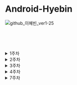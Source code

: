 # Android-Hyebin
![github_이혜빈_ver1-25](https://user-images.githubusercontent.com/70698151/135754518-b0b65ab0-5cd6-45e6-8ce9-4b307a36e278.png) 

<br><br><br>

<details>
<summary>1주차</summary>
  
# 1️⃣ First Week


|SignIn|Login|Home|SignUp|
|---|---|---|---|
|![ezgif com-gif-maker](https://user-images.githubusercontent.com/69586104/136684197-a3f800e8-0c45-408a-b972-aa521b508674.gif)|![ezgif com-gif-maker (1)](https://user-images.githubusercontent.com/69586104/136684208-af155ede-b430-47ca-994f-2ed212b1c3a8.gif)|![ezgif com-gif-maker (2)](https://user-images.githubusercontent.com/69586104/136684214-f2df8ce7-8333-44b0-ba88-6172f70f663b.gif)|![ezgif com-gif-maker (3)](https://user-images.githubusercontent.com/69586104/136684221-7a219180-a466-4135-806b-fa699022ff02.gif)|


<br><br><br>

**1. SignUp**
  + 아이디, 비밀번호 입력이 모두 되었을 때만 로그인 버튼 눌렀을 때 HomeActivity로 이동 (토스트메시지 출력)
  
```kotlin
val intentHome = Intent(this, HomeActivity::class.java)

binding.apply {
     btnLogin.setOnClickListener {
         val userId : String = etId.text.toString()
         val userPw : String = etPassword.text.toString()
         if (userId.isNotEmpty() && userPw.isNotEmpty()) {
             startActivity(intentHome)
             Toast.makeText(this@SignInActivity, "$userId 님 환영합니다", Toast.LENGTH_SHORT).show()
         } else {
              Toast.makeText(this@SignInActivity, "로그인 실패", Toast.LENGTH_SHORT).show()
         }
     }
 }
```

<br><br>
  + 회원가입 버튼 눌렀을 때 화면 이동
  
```kotlin
val intentSingUp = Intent(this, SignUpActivity::class.java)
        
btnSignup.setOnClickListener {
    startActivity(intentSingUp)
    finish()
}
```

<br><br>
  + 회원가입에 성공한 뒤, 아이디&패스워드 자동 입력
  
```kotlin
if (intent.hasExtra("id") && intent.hasExtra("pw")) {
    val id = intent.getStringExtra("id")
    val pw = intent.getStringExtra("pw")

    etId.setText(id)
    etPassword.setText(pw)
}
```

<br><br>

  + EditText의 hint 속성 및 비밀번호의 inputType 속성
  

```kotlin
<EditText
    android:id="@+id/et_password"
    android:layout_width="0dp"
    android:layout_height="50dp"
    android:layout_marginStart="40dp"
    android:layout_marginTop="10dp"
    android:layout_marginEnd="40dp"
    android:background="@drawable/et_border_pink"
    android:ems="10"
    android:hint="비밀번호를 입력해주세요"
    android:textSize="15dp"
    android:paddingStart="20dp"
    android:inputType="textPassword"
    app:layout_constraintEnd_toEndOf="parent"
    app:layout_constraintStart_toStartOf="parent"
    app:layout_constraintTop_toBottomOf="@+id/tv_password" />
```
<br><br><br>

**2. Home**
  + Home 버튼 누르면 나의 git 페이지로 이동 (암시적 인텐트)
```kotlin
binding.btnGit.setOnClickListener{
    var intent = Intent(Intent.ACTION_VIEW, Uri.parse("https://github.com/lhb8106"))
    startActivity(intent)
}
```
<br>

**✅명시적 인텐트와 암시적 인텐트의 차이점✅**
<br><br>
명시적 인텐트는 실행하고자하는 컴포넌트가 명확할 때 사용하는 방식입니다. 즉, 패키지 내부의 액티비티를 실행할 때 사용됩니다.<br>
암시적 인텐트는 어떠한 인텐트를 담아서 보내면, 시스템이 적절한 컴포넌트를 찾아서 실행해주는 방식입니다.

<br><br>

  + 사진 비율 맞추기
```kotlin
 <ImageView
     android:id="@+id/iv_profile"
     android:layout_width="180dp"
     android:layout_height="0dp"
     android:layout_marginTop="20dp"
     android:src="@drawable/selca"
     app:layout_constraintDimensionRatio="1:1"
     app:layout_constraintEnd_toEndOf="parent"
     app:layout_constraintStart_toStartOf="parent"
     app:layout_constraintTop_toTopOf="parent" />
```
<br><br>

  + 스크롤뷰 적용
```kotlin
<ScrollView
    android:id="@+id/scroll"
    android:layout_width="0dp"
    android:layout_height="0dp"
    android:layout_marginTop="20dp"
    android:layout_marginBottom="20dp"
    android:fillViewport="true"
    app:layout_constraintBottom_toBottomOf="parent"
    app:layout_constraintEnd_toEndOf="parent"
    app:layout_constraintStart_toStartOf="parent"
    app:layout_constraintTop_toBottomOf="@+id/tv_title">
</ScrollView>
```
<br><br><br>
  
**3. SignIn**
  + 회원가입 완료 버튼 눌렀을 때, 빈칸 확인 및 아이디, 비밀번호 값 넘겨주기
```kotlin
val intent = Intent(this, SignInActivity::class.java)

binding.apply {
    btnSingup.setOnClickListener {
        val userName : String = etName.text.toString()
        val userId : String = etId.text.toString()
        val userPw : String = etPassword.text.toString()

         if (userName.isNotEmpty() && userId.isNotEmpty() && userPw.trim().isNotEmpty()) {
                    intent.putExtra("id", userId)
                    intent.putExtra("pw", userPw)
                    startActivity(intent)
                    finish()

         } else {
             Toast.makeText(this@SignUpActivity, "입력되지 않은 정보가 있습니다", Toast.LENGTH_SHORT).show()
         }
     }
  }
```

<br><br>
  + hint 속성 및 inputType 속성은 위의 SignUp과 같습니다.

<br><br><br><br>
*** 
<br>

**🤍이번 과제를 통해 배운 내용 & 성장한 내용🤍**

<br>
**☝constraintlayout을 정확히 이해했습니다!** 
<br>
지금까지 안드로이드 스튜디오에서 LinearLayout을 주로 사용하고, ConstraintLayout을 제대로 활용해본 경험이 없었는데, 
이번 과제와 세미나를 통해 ConstraintLayout을 제대로 이해하고 활용할 수 있는 방법을 알게 되었습니다.
<br>
그 외에도 layout 내에서 쓸 수 있는 다양한 속성을 익힐 수 있었습니다. (inputType 속성 & constraintDimensionRatio 속성)
<br><br>

**✌intent를 이해할 수 있는 기회가 되었습니다!** 
<br>
처음에는 잘 이해가 되지 않았지만, 여러번 화면을 이동하는 연습을 하다보니, intent를 사용하는 방법과 활용 방안에 대해서 잘 익힐 수 있는 기회가 되었습니다.
<br>
하지만 hasExtra는 아직은..잘 모르겠네요.. 얼렁뚱당 의도대로 움직이긴 하지만 더 정확한 코드를 작성하고 싶습니다.
<br><br>

**👌git과 notion**
<br>
git을 다루는 방법을 하나도 모르는 사람이었는데, 이번에 과제를 제출하기 위해 유튜브도 찾아보고 많은 사람들에게 물어보며 공부를 했습니다.. <br>
아직 배워야할 점이 산더미이지만 차근차근 올라가서 나중에는 꼭 깃 마스터가 되겠습니다..❗ <br>
그리고 notion을 솝트 들어와서 처음 알게 되었다보니, 자료 하나 찾는데에도 꽤 많은 시간을 소모했습니다. <br>
하지만 자주 들어가서 정보를 확인하다보니 notion이 점점 어렵지 않게 느껴집니다! <br>
노션과 깃.. 차차 친해지겠습니다💗
<br><br><br>



<br><br><br><br><br>
</details>

<details>
<summary>2주차</summary>
  
# 2️⃣ Second Week

|Home|
|---|
|![ezgif com-gif-maker (5)](https://user-images.githubusercontent.com/69586104/138444148-fa9b689b-10ec-4559-ba0c-3bf935d4707f.gif)|


<br><br>


🙏FollowerRecyclerView와 RepositoryRecyclerView의 코드가 유사하므로 FollowerRecyclerView 구현코드만 작성하겠습니다.🙏

<br>

## LEVEL1

<br><br>

**1. FollowerRecyclerView**


+) LinearLayoutManager 사용 ( GridLayoutManage관련 코드는 하단에 첨부하겠습니다. ) 

```kotlin
    <androidx.recyclerview.widget.RecyclerView
        android:id="@+id/rv_follower"
        android:layout_width="match_parent"
        android:layout_height="match_parent"
        app:layoutManager="androidx.recyclerview.widget.LinearLayoutManager"
        app:layout_constraintBottom_toBottomOf="parent"
        app:layout_constraintEnd_toEndOf="parent"
        app:layout_constraintHorizontal_bias="1.0"
        app:layout_constraintStart_toStartOf="parent"
        app:layout_constraintTop_toTopOf="parent"
        app:layout_constraintVertical_bias="0.0"
        tools:itemCount="4"
        tools:listitem="@layout/item_follower_list" />
```

<br><br>

**2. FolloweData**

```kotlin
data class FollowerData(
    val name: String,
    val introduction: String
)
```

<br><br>

**3. FollowrAdapter**

```kotlin
class FollowerAdapter : RecyclerView.Adapter<FollowerAdapter.FollowerViewHolder>() {
    val userList = mutableListOf<FollowerData>()

    class FollowerViewHolder(private val binding : ItemFollowerListBinding) : RecyclerView.ViewHolder(binding.root){
        fun onBind(data: FollowerData) {
            binding.tvName.text = data.name
            binding.tvIntroduction.text = data.introduction
        }
    }

    override fun onCreateViewHolder(parent: ViewGroup, viewType: Int): FollowerViewHolder {
        val binding = ItemFollowerListBinding.inflate(LayoutInflater.from(parent.context),parent,false)

        return FollowerViewHolder(binding)
    }

    override fun onBindViewHolder(holder: FollowerViewHolder, position: Int) {
        holder.onBind(userList[position])
    }

    override fun getItemCount(): Int = userList.size
}

```

<br><br>



**FollowerFragment**

```kotlin
class FollowerFragment : Fragment() {
    private lateinit var follwerAdapter: FollowerAdapter
    private var _binding: FollowerFragmentBinding? = null
    private val binding get() = _binding!!

    override fun onCreateView(
        inflater: LayoutInflater, container: ViewGroup?,
        savedInstanceState: Bundle?
    ): View? {
        _binding = FollowerFragmentBinding.inflate(layoutInflater, container,false)

        follwerAdapter = FollowerAdapter()
        binding.rvFollower.adapter = follwerAdapter

        follwerAdapter.userList.addAll(
            listOf(
                FollowerData("이혜빈1", "안녕하세요"),
                FollowerData("이혜빈2", "안녕하세요"),
                FollowerData("이혜빈3", "안녕하세요"),
                FollowerData("이혜빈4", "안녕하세요")
            )
        )
        follwerAdapter.notifyDataSetChanged()
        return binding.root

    }

    override fun onDestroy() {
        super.onDestroy()
        _binding = null
    }
}
```

<br><br>

**HomeActivity**
  
```kotlin
class HomeActivity : AppCompatActivity() {
    private var postion = FIRST_POSITION
    private lateinit var binding : ActivityHomeBinding

    override fun onCreate(savedInstanceState: Bundle?) {
        super.onCreate(savedInstanceState)
        binding = ActivityHomeBinding.inflate(layoutInflater)

        setContentView(binding.root)

        initTransactionEvent()
    }

    fun initTransactionEvent() {
        val followerFragment = FollowerFragment()
        val repositstoryFragment = RepositoryFragment()

        supportFragmentManager.beginTransaction().add(R.id.container_rv, followerFragment).commit()

        binding.btnFollower.setOnClickListener {
            supportFragmentManager.beginTransaction().replace(R.id.container_rv, followerFragment) .commit()
        }

        binding.btnRepository.setOnClickListener {
            supportFragmentManager.beginTransaction().replace(R.id.container_rv, repositstoryFragment) .commit()
        }
    }


    companion object {
        const val FIRST_POSITION = 1
    }

}
```

<br><br>


**xml ellipsize 속성**
```kotlin
<TextView
        android:id="@+id/tv_content"
        android:layout_width="wrap_content"
        android:layout_height="wrap_content"
        android:layout_marginTop="8dp"
        android:textColor="@color/black"
        android:textSize="12sp"
        android:ellipsize="end"
        android:maxLines="1"
        app:layout_constraintEnd_toEndOf="parent"
        app:layout_constraintStart_toStartOf="parent"
        app:layout_constraintTop_toBottomOf="@+id/tv_title"
        tools:text="내용" />
```

<br><br>

**RepositoryRecyclerView 속성**
<br>
+)GridlayoutManager 사용

```kotlin
    <androidx.recyclerview.widget.RecyclerView
        android:id="@+id/rv_repository"
        android:layout_width="match_parent"
        android:layout_height="match_parent"
        app:layoutManager="androidx.recyclerview.widget.GridLayoutManager"
        app:spanCount="2"
        app:layout_constraintBottom_toBottomOf="parent"
        app:layout_constraintEnd_toEndOf="parent"
        app:layout_constraintStart_toStartOf="parent"
        app:layout_constraintTop_toTopOf="parent"
        tools:itemCount="4"
        android:layout_marginLeft="55dp"
        android:layout_marginRight="30dp"
        android:layout_marginTop="10dp"
        tools:listitem="@layout/item_repository_list" />

```

<br>

## LEVEL2-2

<br>
시험기간이라.. 2-2만 구현했습니다.. 다른 부분은 차차 해보겠습니다...

<br><br>

**Decoration**

```kotlin
   class Decoration(val colorString: String, val left: Int, val right: Int, val height: Int, val bottom:Int) : RecyclerView.ItemDecoration() {
    override fun onDraw(c: Canvas, parent: RecyclerView, state: RecyclerView.State) {
        super.onDraw(c, parent, state)

        val paint = Paint().apply {
            color = Color.parseColor(colorString)
        }

        for (i in 0 until parent.childCount) {
            val child = parent.getChildAt(i)
            if (i != parent.childCount - 1) {
                c.drawRect(child.left.toFloat(), child.bottom.toFloat(), child.right.toFloat(), child.bottom.toFloat() + height, paint)
            }
        }
    }
    override fun getItemOffsets(
        outRect: Rect,
        view: View,
        parent: RecyclerView,
        state: RecyclerView.State
    ) {
        super.getItemOffsets(outRect, view, parent, state)
        outRect.right = right
        outRect.left = left
        outRect.top = height
        outRect.bottom = height
    }
}

```
<br><br>

**FollowerFragment**

```kotlin
binding.rvFollower.addItemDecoration(Decoration("#F658A6", 50,50,25,25))
```

<br><br><br><br>
*** 
<br>

**🤍이번 과제를 통해 배운 내용 & 성장한 내용🤍**

<br>

**☝Fragment에 대해 이해했습니다.**
<br>
실습 예제만 따라하고 직접 원하는 요소를 살려서 구현은 해본 적이 없었는데, 이번 기회를 통해 직접 코드를 작성하면서 제대로 이해할 수 있는 시간을 가졌습니다.
<br>
그리고 fragment에서 binding을 사용하는 법 또한 익힐 수 있었습니다. 생명주기를 제대로 이해하지 못했는데 이번 기회를 통해 제대로 이해할 수 있게 되었습니다.
<br><br>

**✌ItemDecoration을 알게 되었습니다.**
<br>
원래 xml에서 margin값을 모두 줬는데, 이번 과제를 통해 ItemDecoration을 처음 알게되었습니다.
<br>
그래서 제가봐도 아직 부족하고.. 이상한.. 코드지만 더 열심히 공부해서.. 다음주에 더 나은 코드로 바꿔오겠습니다

<br><br><br>

<br><br><br><br><br>
  </details>
  
<details>
<summary>3주차</summary>
  
# 3️⃣ Third Week

|SignUp|SignIn|Profile|Home|ViewPager|
|---|---|---|---|---|
|![ezgif com-gif-maker (6)](https://user-images.githubusercontent.com/69586104/139569164-e49e2022-49ec-44a1-a9c9-175248f5ae29.gif)| ![ezgif com-gif-maker (7)](https://user-images.githubusercontent.com/69586104/139569185-bf83c8f8-820f-4b66-b505-592578b36859.gif)|![ezgif com-gif-maker (8)](https://user-images.githubusercontent.com/69586104/139569193-df9a7f96-64d3-4962-8bae-140a659571a7.gif)|![ezgif com-gif-maker (9)](https://user-images.githubusercontent.com/69586104/139569199-8367e45a-faca-4e24-9049-e147d65f724a.gif)|![ezgif com-gif-maker (10)](https://user-images.githubusercontent.com/69586104/139569210-96a0630e-680b-494c-a4a3-dadb42c389fc.gif)|


<br><br>

## LEVEL1

<br><br>

**1-1. EditText에 selector 활용하기**


```kotlin
<selector xmlns:android="http://schemas.android.com/apk/res/android">
    <item android:drawable="@drawable/et_border_pink" android:state_focused="true"/>
    <item android:drawable="@drawable/et_fill_gray" android:state_focused="false"/>
</selector>
```

<br><br>

**1-2. 버튼 등등 Drawable로 직접 만들기**

```kotlin
<shape xmlns:android="http://schemas.android.com/apk/res/android"
    android:shape="rectangle">
    <solid android:color="@color/pink"/>
    <corners
        android:bottomRightRadius="5dp"
        android:bottomLeftRadius="5dp"
        android:topLeftRadius="5dp"
        android:topRightRadius="5dp"/>
```

<br><br>

✍Button에 selector 활용하기는 위의 EditText에 selector 활용하기와 같은 방식으로 코드를 작성했습니다! 

<br>

**2-1. 이미지 Glide의 CircleCrop 기능을 활용해서 넣어주기**

```kotlin
 Glide.with(this)
            .load("https://mblogthumb-phinf.pstatic.net/MjAxOTA0MjNfMjcy/MDAxNTU2MDIwNjg0ODMw.KwUiIDMhdpKzsuNX83GpdFljS1HjgNhCBNcXv2QXfxkg.ksHQVjDUTn8AMV4XVSfETLX-tZ1LTz9-bOmO0o7AtI8g.JPEG.ndh7782/%EC%B9%98%EC%A6%8801.JPG?type=w800")
            .apply(RequestOptions.circleCropTransform())
            .into(binding.ivProfile)

```

<br><br>



**2-2. 아이콘 이미지 export해서 사용**

```kotlin
<menu xmlns:android="http://schemas.android.com/apk/res/android">
    <item
        android:id="@+id/menu_profile"
        android:icon="@drawable/ic_person_gray"
        android:title="프로필" />

    <item
        android:id="@+id/menu_home"
        android:icon="@drawable/ic_home_gray"
        android:title="홈" />

    <item
        android:id="@+id/menu_camera"
        android:icon="@drawable/ic_camera_gray"
        android:title="카메라" />
</menu>
```

<br><br>

**2-3. 하단에 BottomNavigation 넣어주기**
  
```kotlin
    <com.google.android.material.bottomnavigation.BottomNavigationView
        android:id="@+id/bottomNavigationView"
        android:layout_width="match_parent"
        android:layout_height="wrap_content"
        android:background="@color/white"
        app:menu="@menu/menu_bottom"
        app:itemIconTint="@drawable/selector_icon"
        app:itemTextColor="@drawable/selector_icon"
        app:layout_constraintBottom_toBottomOf="parent"
        app:layout_constraintEnd_toEndOf="parent"
        app:layout_constraintStart_toStartOf="parent" />
```

<br><br>


**xml ellipsize 속성**
```kotlin
<TextView
        android:id="@+id/tv_content"
        android:layout_width="wrap_content"
        android:layout_height="wrap_content"
        android:layout_marginTop="8dp"
        android:textColor="@color/black"
        android:textSize="12sp"
        android:ellipsize="end"
        android:maxLines="1"
        app:layout_constraintEnd_toEndOf="parent"
        app:layout_constraintStart_toStartOf="parent"
        app:layout_constraintTop_toBottomOf="@+id/tv_title"
        tools:text="내용" />
```

<br><br>

**3-1 TabLayout + ViewPager2**

```kotlin
 <com.google.android.material.tabs.TabLayout
        android:id="@+id/tl_follow"
        android:layout_width="match_parent"
        android:layout_height="wrap_content"
        android:layout_marginTop="200dp"
        android:fontFamily="@font/noto_sans_kr_regular"
        android:textFontWeight="500"
        android:textSize="16sp"
        app:tabIndicatorColor="@color/pink"
        app:tabIndicatorHeight="3dp"
        app:tabSelectedTextColor="@color/pink"
        app:layout_constraintEnd_toEndOf="parent"
        app:layout_constraintStart_toStartOf="parent"
        app:layout_constraintTop_toTopOf="parent">

    </com.google.android.material.tabs.TabLayout>

    <androidx.viewpager2.widget.ViewPager2
        android:id="@+id/vp_follow"
        android:layout_width="match_parent"
        android:layout_height="0dp"
        android:layout_marginTop="13dp"
        app:layout_constraintBottom_toBottomOf="parent"
        app:layout_constraintEnd_toEndOf="parent"
        app:layout_constraintStart_toStartOf="parent"
        app:layout_constraintTop_toBottomOf="@+id/tl_follow" />

```

<br>

## LEVEL2-2

<br><br>

**FollowerAdapter**

```kotlin
 Glide.with(itemView.context).load(data.photo)
                .apply(RequestOptions.circleCropTransform())
                .into(binding.ivProfile)
```
<br><br>

**FollowerData**

```kotlin
data class FollowerData(
    val name: String,
    val introduction: String,
    val photo : String
)
```

<br><br>

**FollowerFragment**

```kotlin
 follwerAdapter.userList.addAll(
            listOf(
                FollowerData("스폰지밥", "안녕하세요", "https://ww.namu.la/s/bd52223e4d1f11fcc4c7f6506bf3321b26579bf118db6c1ca20492b9af4228a414edd25f1006baace220e4ca771288e0f38d6cbf253ae4e9d39aaf4b881600b0d65e518e7d94891837ee9a0c6a723aac0f4d2b7bf4a65b36bd1fe636aa49c632"),
                FollowerData("뚱이", "안녕하세요", "https://img.insight.co.kr/static/2020/08/12/700/fyzvinle3b068ce501hq.jpg"),
                FollowerData("집게사장", "안녕하세요", "https://pbs.twimg.com/media/D8RITHlV4AAb1iG.jpg")
            )
        )
```


<br><br><br><br>
*** 
<br>

**🤍이번 과제를 통해 배운 내용 & 성장한 내용🤍**

<br>

**☝디자인을 적용하는 방법을 익혔습니다**
<br>
초기에 직접 레이아웃을 짰을 때와 디자이너분께서 디자인해주는 것을 보며 수정을 해나가면서 나오는 결과물의 차이를 보고 디자이너의 중요성과 협업의 중요성을 깨달을 수 있는 계가기 되었습니다.
<br>
또한, 피그마를 제대로 다뤄본 적이 한번도 없었는데, 협업에 있어서 피그마를 쓰는 법을 익힐 수 있었습니다.
<br><br>

**✌ViewPager2를 이해했습니다**
<br>
어플을 사용하면서 가장 많이 봤던 기능 중 하나였는데, 이번 세미나를 통해 ViewPager2를 알 수 있었습니다.
<br>
또한, TabLayout등등도 함께 배울 수 있어서 뜻깊었습니다.

<br><br><br>

  </details>
  
  <details>
<summary>4주차</summary>
# 4️⃣ Fourth Week

|LogIn|
|---|
|![ezgif com-gif-maker (11)](https://user-images.githubusercontent.com/69586104/141409725-87a1f71e-faee-4aef-9326-6f4190bfc721.gif)|


<br><br>

## LEVEL1

<br><br>

**PostMan 테스트 이미지 첨부**
|POST|GET|
|---|---|
|![POST](https://user-images.githubusercontent.com/69586104/141409267-67df1f29-f08a-4c3e-b238-848bb282991d.png)|![조회](https://user-images.githubusercontent.com/69586104/141409462-16d10017-da44-4ffe-a2a1-d9ac608c070c.png)

<br><br>

**RequestData**


```kotlin
data class RequestLoginData(
    @SerializedName("email")
    val email: String,
    val password: String
)

data class RequestSignUpData(
    @SerializedName("email")
    val email: String,
    val name: String,
    val password: String
)
```

<br><br>

**ResponseData**

```kotlin
data class ResponseLoginData(
    val status: Int,
    val success: Boolean,
    val message: String,
    val data: Data
) {
    data class Data(
        val id: Int,
        val name: String,
        val email: String
    )
}


data class ResponseSignUpData(
    val status: Int,
    val success: Boolean,
    val message: String,
    val data: Data
) {
    data class Data(
        val id: Int,
        val name: String,
        val email: String
    )
}
```

<br><br>


**SampleService**

```kotlin
interface SampleService {
    @Headers("Content-Type: application/json")
    @POST("user/login")
    fun postLogin(
        @Body requestLoginData: RequestLoginData
    ) : Call<ResponseLoginData>
}

interface SignUpService {
    @Headers("Content-Type: application/json")
    @POST("user/signup")
    fun postSignUp(
        @Body requestSignUpData: RequestSignUpData
    ) : Call<ResponseSignUpData>
}
```

<br><br>



**ServiceCreator**

```kotlin
<menu xmlns:android="http://schemas.android.com/apk/res/android">
object ServiceCreator {
    private const val BASE_URL = "https://asia-northeast3-we-sopt-29.cloudfunctions.net/api/"

    private val retrofit: Retrofit = Retrofit
        .Builder()
        .baseUrl(BASE_URL)
        .addConverterFactory(GsonConverterFactory.create())
        .build()

    val sampleService : SampleService = retrofit.create(SampleService::class.java)
}


object SignUpCreator {
    private const val BASE_URL = "https://asia-northeast3-we-sopt-29.cloudfunctions.net/api/"

    private val retrofit: Retrofit = Retrofit
        .Builder()
        .baseUrl(BASE_URL)
        .addConverterFactory(GsonConverterFactory.create())
        .build()

    val signUpService : SignUpService = retrofit.create(SignUpService::class.java)
}
```

<br><br>

**SignInActivity**
  
```kotlin
 private fun initNetwork() {
        val requestLoginData = RequestLoginData(
            binding.etId.text.toString(),
            binding.etPassword.text.toString()
        )

        val call : Call<ResponseLoginData> = ServiceCreator.sampleService.postLogin(requestLoginData)
        call.enqueue(object : Callback<ResponseLoginData> {
            override fun onResponse(
                call: Call<ResponseLoginData>,
                response: Response<ResponseLoginData>
            ) {
                if(response.isSuccessful) {
                    Toast.makeText(this@SignInActivity, "${response.body()?.data?.name}님 반갑습니다", Toast.LENGTH_SHORT).show()
                    startActivity(Intent(this@SignInActivity,HomeActivity::class.java))
                } else {
                    Toast.makeText(this@SignInActivity, "로그인에 실패했습니다", Toast.LENGTH_SHORT).show()
                }

            }

            override fun onFailure(call: Call<ResponseLoginData>, t: Throwable) {
                Log.e("NetworkTest", "error: $t")
            }

        })
    }
```

<br><br>


**SignUpActivity**
```kotlin
 private fun initNetwork() {
        val requestSignUpData = RequestSignUpData(
            binding.etName.text.toString(),
            binding.etId.text.toString(),
            binding.etPassword.text.toString()
        )

        val call : Call<ResponseSignUpData> = SignUpCreator.signUpService.postSignUp(requestSignUpData)
        call.enqueue(object : Callback<ResponseSignUpData> {
            override fun onResponse(
                call: Call<ResponseSignUpData>,
                response: Response<ResponseSignUpData>
            ) {
                if (response.isSuccessful) {
                    Toast.makeText(this@SignUpActivity, response.body()?.message, Toast.LENGTH_SHORT).show()
                } else {
                    Toast.makeText(this@SignUpActivity, "회원가입 실패", Toast.LENGTH_SHORT).show()
                }
            }

            override fun onFailure(call: Call<ResponseSignUpData>, t: Throwable) {
                Log.e("NetworkTest", "error: $t")
            }
        })
    }
```


<br><br><br><br>
*** 
<br>

**🤍이번 과제를 통해 배운 내용 & 성장한 내용🤍**

<br>

**☝서버를 익혔습니다**
<br>
서버가 뭔지 정말 하나도 모르고 다 처음 보는 코드와 개념 투성이어서 조금은 어렵게 느껴졌었습니다 😥
<br>
그래도! 실습과 과제를 통해... 아주 조금은.. 이해를 한 것 같다는 생각이 듭니다!
<br>
더 복습하고 공부하면서 제대로 이해하고 넘어가겠습니다!


<br><br><br>
</details>

<details>
<summary>7주차</summary>
      
# 7️⃣ Seventh Week

|onBoarding|autoLogin|autoLogin cancel|backstack|
|---|---|---|---|
|![ezgif com-gif-maker (12)](https://user-images.githubusercontent.com/69586104/145872035-8f9485f8-569e-40dd-9c3f-4d5f62269e3b.gif)|![ezgif com-gif-maker (13)](https://user-images.githubusercontent.com/69586104/145872089-8065230c-4060-49ff-9515-47776dd77a83.gif)|![ezgif com-gif-maker (14)](https://user-images.githubusercontent.com/69586104/145872131-05ba9313-073c-4a5d-a398-05fc93530b04.gif)|![ezgif com-gif-maker (16)](https://user-images.githubusercontent.com/69586104/146150704-bf316823-df86-4842-8df3-8238ca1dab95.gif)
<br><br>

## LEVEL1

<br><br>

🤍view는 notion을 참고하여 제작했습니다🤍
      
<br>
  
**1-1. 온보딩 화면 만들기**
  
<br>
  
**nav_onboarding.xml**


```kotlin
<?xml version="1.0" encoding="utf-8"?>
<navigation xmlns:android="http://schemas.android.com/apk/res/android"
    xmlns:app="http://schemas.android.com/apk/res-auto"
    xmlns:tools="http://schemas.android.com/tools"
    android:id="@+id/nav_onboarding"
    app:startDestination="@id/onboardingFragment1">

    <fragment
        android:id="@+id/onboardingFragment1"
        android:name="com.example.myapplication.view.onboarding.OnboardingFragment1"
        android:label="fragment_onboarding1"
        tools:layout="@layout/fragment_onboarding1" >
        <action
            android:id="@+id/action_onboardingFragment1_to_onboardingFragment2"
            app:destination="@id/onboardingFragment2" />
    </fragment>

    <fragment
        android:id="@+id/onboardingFragment2"
        android:name="com.example.myapplication.view.onboarding.OnboardingFragment2"
        android:label="OnboardingFragment2" >
        <action
            android:id="@+id/action_onboardingFragment2_to_onboardingFragment3"
            app:destination="@id/onboardingFragment3" />
    </fragment>

    <fragment
        android:id="@+id/onboardingFragment3"
        android:name="com.example.myapplication.view.onboarding.OnboardingFragment3"
        android:label="OnboardingFragment3">
        <action
            android:id="@+id/action_onboardingFragment3_to_signInActivity"
            app:destination="@id/signInActivity" />
    </fragment>
    <activity
        android:id="@+id/signInActivity"
        android:name="com.example.myapplication.view.login.SignInActivity"
        android:label="activity_main"
        tools:layout="@layout/activity_signin" />
</navigation>
```

<br><br>

**OnboardingFragment1**
  
<br>
  
각 프레그먼트별로 buttonEvent를 생성했습니다

  <br>

```kotlin
fun initBtnEvent() {
        binding.btnNext.setOnClickListener {
            findNavController().navigate(R.id.action_onboardingFragment1_to_onboardingFragment2)
        }
    }
```

<br><br>

**1-2. SharedPreferences 활용해서 자동로그인/자동로그인 해제**
      
<br>
      
**activity_cancel_auto_login**

```kotlin
<?xml version="1.0" encoding="utf-8"?>
<androidx.constraintlayout.widget.ConstraintLayout xmlns:android="http://schemas.android.com/apk/res/android"
    xmlns:app="http://schemas.android.com/apk/res-auto"
    xmlns:tools="http://schemas.android.com/tools"
    android:layout_width="match_parent"
    android:layout_height="match_parent"
    tools:context=".view.profile.CancelAutoLoginActivity">

    <androidx.constraintlayout.widget.ConstraintLayout
        android:background="@color/pink"
        android:id="@+id/constraintLayout"
        android:layout_width="match_parent"
        android:layout_height="wrap_content"
        app:layout_constraintEnd_toEndOf="parent"
        app:layout_constraintStart_toStartOf="parent"
        app:layout_constraintTop_toTopOf="parent">

        <TextView
            android:id="@+id/tv_setting"
            android:layout_width="wrap_content"
            android:layout_height="wrap_content"
            android:layout_marginStart="20dp"
            android:layout_marginTop="30dp"
            android:layout_marginBottom="30dp"
            android:fontFamily="@font/noto_sans_kr_regular"
            android:text="환경설정"
            android:textColor="@color/white"
            android:textFontWeight="800"
            android:textSize="30sp"
            app:layout_constraintBottom_toBottomOf="parent"
            app:layout_constraintStart_toStartOf="parent"
            app:layout_constraintTop_toTopOf="parent" />


    </androidx.constraintlayout.widget.ConstraintLayout>


    <TextView
        android:id="@+id/tv_off_auto_login"
        android:layout_width="wrap_content"
        android:layout_height="wrap_content"
        android:layout_marginStart="20dp"
        android:layout_marginTop="20dp"
        android:fontFamily="@font/noto_sans_kr_regular"
        android:text="자동로그인 해제"
        android:textColor="@color/maingray"
        android:textFontWeight="400"
        android:textSize="18sp"
        app:layout_constraintStart_toStartOf="parent"
        app:layout_constraintTop_toBottomOf="@+id/constraintLayout" />

    <LinearLayout
        android:id="@+id/ll_line"
        android:layout_width="match_parent"
        android:layout_height="2dp"
        android:layout_marginTop="20dp"
        android:background="@color/lightgray"
        android:orientation="horizontal"
        app:layout_constraintEnd_toEndOf="parent"
        app:layout_constraintHorizontal_bias="0.0"
        app:layout_constraintStart_toStartOf="parent"
        app:layout_constraintTop_toBottomOf="@+id/tv_off_auto_login" />


</androidx.constraintlayout.widget.ConstraintLayout>
```

<br><br>


**SiginInActivity**
  
```kotlin
private fun initClickEvent() {
    binding.ivAutoLogin.setOnClickListener {
        binding.ivAutoLogin.isSelected = !binding.ivAutoLogin.isSelected
            SOPTSharedPreferences.setAutoLogin(this, binding.ivAutoLogin.isSelected)
        }
    }

private fun isAutoLogin() {
    if(SOPTSharedPreferences.getAutoLogin(this)) {
         shortToast("자동로그인 완료")
         startActivity(Intent(this, HomeActivity::class.java))
         finish()
    }
}
```

<br><br>

**CancelAutoLoginActivity**
  
```kotlin
private fun initClickEvent() {
    binding.tvOffAutoLogin.setOnClickListener {
        val settings: SharedPreferences = getSharedPreferences("USER_AUTH", MODE_PRIVATE)
        val editor: SharedPreferences.Editor = settings.edit()
        editor.remove("int")
        editor.clear()
        editor.commit()
    }
}
```
<br><br>
  
**1-3 본인이 사용하는 Util 클래스 코드 및 패키징 방식**
<br>
  util에서는 세미나 시간에 다룬 shortToast를 정의해둔 상태입니다. 
  <br>
  자주 사용하는 토스트 메시지 기능을 클래스로 만들어 여러 곳에서 사용할 수 있었습니다.
<br>
  ```kotlin
fun Context.shortToast(message: String) {
    Toast.makeText(this, message, Toast.LENGTH_SHORT).show()
}
```
  
<br>
  - 패키징 방식
  <br>
    -자주 생성되는 클래스인 adapter, api, data, util, view를 중심으로 하여 패키지를 나눴습니다.
  
 ┣ 📂adapter
  <br>
 ┣ 📂api
  <br>
 ┣ 📂data
  <br> 
 ┣ 📂util
  <br>
 ┗ 📂view
  
    ┣ 📂camera
    ┣ 📂home
    ┣ 📂login
    ┣ 📂onboarding
    ┗ 📂profile
  
## LEVEL2

<br><br>
  
**2-1. NavigationComponent에서 BackStack관리**
  <br>
  ```kotlin
 <fragment
        android:id="@+id/onboardingFragment2"
        android:name="com.example.myapplication.view.onboarding.OnboardingFragment2"
        android:label="OnboardingFragment2" >
        <action
            android:id="@+id/action_onboardingFragment2_to_onboardingFragment3"
            app:destination="@id/onboardingFragment3"
            app:popUpTo="@id/onboardingFragment2"
            app:popUpToInclusive="true"/>
    </fragment>
```
  
<br><br><br><br>
*** 
<br>

**🤍이번 과제를 통해 배운 내용 & 성장한 내용🤍**

<br>

**☝navigation**
<br>
보통 어플을 실행했을때 자주 접했던 온보딩 화면을 만들 수 있는 기회라서 뜻깊고 앞으로 많이 활용될 것 같아 굉장히 많이 배운 것 같습니다.
  <br>
  <br>

  
**✌util에 대해 이해했습니다**
<br>
  항상 자주 사용하는 부분에서 꼭 저렇게 써야하나라는 것을 많이 생각했는데, 이번 세미니와 과제를 통해 util을 배우고, 반복되는 코드를 단순화 할 수 있는 기회가 되었습니다.
<br>
<br>
  
**👌package기능에 대해 이해했습니다**
<br>
클래스가 너무 많아서 이제 뭐가 뭔지 헷갈리기 시작했는데, 이때 딱 패키징에 대해서 배우고 활용해보는 기회가 되었습니다! 앞으로 제가 정의한 패키징 방식에 따라 사용하면 나중에도 보다 프로젝트를 관리하기 좋을 것 같다는 생각이 들었습니다.
<br>
  


<br><br><br>
</details>

